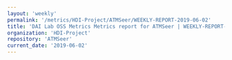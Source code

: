 ```yaml
---
layout: 'weekly'
permalink: '/metrics/HDI-Project/ATMSeer/WEEKLY-REPORT-2019-06-02'
title: 'DAI Lab OSS Metrics Metrics report for ATMSeer | WEEKLY-REPORT-2019-06-02'
organization: 'HDI-Project'
repository: 'ATMSeer'
current_date: '2019-06-02'
---
```

